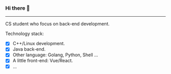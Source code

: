 ### Hi there 👋
---
CS student who focus on back-end development.  

Technology stack:
- [x] C++/Linux development.
- [x] Java back-end.
- [x] Other language: Golang, Python, Shell ...
- [x] A little front-end: Vue/React.
- [x] ...
